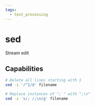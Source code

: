 ```yaml
---
tags:
  - text_processing
---
```

# sed

Stream edit

## Capabilities

```bash
# Delete all lines starting with 1
sed -i '/^1/d' filename

# Replace instances of "; " with ";\n"
sed -i 's/; /;\n/g' filename
```
